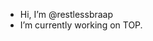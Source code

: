 - Hi, I’m @restlessbraap
- I’m currently working on TOP. 

<!---
restlessbraap/restlessbraap is a ✨ special ✨ repository because its `README.md` (this file) appears on your GitHub profile.
You can click the Preview link to take a look at your changes.
--->
